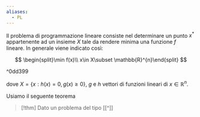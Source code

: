 ```yaml
---
aliases:
  - PL
---
```

Il problema di programmazione lineare consiste nel determinare un punto $x^{*}$ appartenente ad un insieme $X$ tale da rendere minima una funzione $f$ lineare. In generale viene indicato così:

$$
\begin{split}\min f(x)\\ x\in X\subset \mathbb{R}^{n}\end{split}
$$

^0dd399

dove $X=\{x:h(x)=0,g(x)\ge 0\}$, $g$ e $h$ vettori di funzioni lineari di $x\in \mathbb{R}^{n}$. 

Usiamo il seguente teorema
>[!thm]
>Dato un problema del tipo [[^]] 